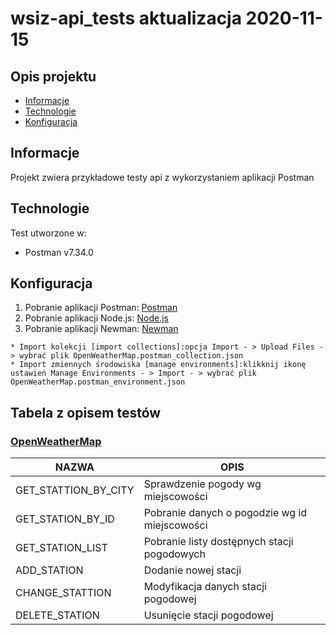 # wsiz-api_tests aktualizacja 2020-11-15

## Opis projektu 
* [Informacje](#informacje)
* [Technologie](#technologie)
* [Konfiguracja](#konfiguracja)

## Informacje
Projekt zwiera przykładowe testy api z wykorzystaniem aplikacji Postman
	
## Technologie
Test utworzone w:
* Postman v7.34.0
	
	
## Konfiguracja
1. Pobranie aplikacji Postman: [Postman](https://www.postman.com/ "Aplikacja Postman")
2. Pobranie aplikacji Node.js: [Node.js](https://nodejs.org/en/ "Aplikacja Node.js")
3. Pobranie aplikacji Newman:  [Newman](https://learning.postman.com/docs/running-collections/using-newman-cli/command-line-integration-with-newman/ "Aplikacja Newman")


```
* Import kolekcji [import collections]:opcja Import - > Upload Files - > wybrać plik OpenWeatherMap.postman_collection.json 
* Import zmiennych środowiska [manage environments]:klikknij ikonę ustawień Manage Environments - > Import - > wybrać plik OpenWeatherMap.postman_environment.json
```

## Tabela z opisem testów 

### [OpenWeatherMap](https://openweathermap.org/ "OpenWeatherMap")

NAZWA | OPIS 
------------ | ------------- 
GET_STATTION_BY_CITY | Sprawdzenie pogody wg miejscowości
GET_STATION_BY_ID | Pobranie danych o pogodzie wg id miejscowości
GET_STATION_LIST | Pobranie listy dostępnych stacji pogodowych
ADD_STATION | Dodanie nowej stacji
CHANGE_STATTION | Modyfikacja danych stacji pogodowej
DELETE_STATION | Usunięcie stacji pogodowej







